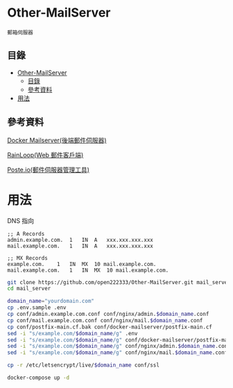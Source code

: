 # Other-MailServer

```
郵箱伺服器
```

## 目錄

- [Other-MailServer](#other-mailserver)
  - [目錄](#目錄)
  - [參考資料](#參考資料)
- [用法](#用法)

## 參考資料

[Docker Mailserver(後端郵件伺服器)](https://github.com/open222333/Other-Note/blob/main/03_%E4%BC%BA%E6%9C%8D%E5%99%A8%E6%9C%8D%E5%8B%99/MailServer(%E9%83%B5%E7%AE%B1%E4%BC%BA%E6%9C%8D%E5%99%A8)/Docker%20Mailserver(%E9%83%B5%E4%BB%B6%E4%BC%BA%E6%9C%8D%E5%99%A8).md)

[RainLoop(Web 郵件客戶端)](https://github.com/open222333/Other-Note/blob/main/03_%E4%BC%BA%E6%9C%8D%E5%99%A8%E6%9C%8D%E5%8B%99/MailServer(%E9%83%B5%E7%AE%B1%E4%BC%BA%E6%9C%8D%E5%99%A8)/RainLoop(Web%20%E9%83%B5%E4%BB%B6%E5%AE%A2%E6%88%B6%E7%AB%AF).md)

[Poste.io(郵件伺服器管理工具)](https://github.com/open222333/Other-Note/blob/main/03_%E4%BC%BA%E6%9C%8D%E5%99%A8%E6%9C%8D%E5%8B%99/MailServer(%E9%83%B5%E7%AE%B1%E4%BC%BA%E6%9C%8D%E5%99%A8)/Poste.io(%E9%83%B5%E4%BB%B6%E4%BC%BA%E6%9C%8D%E5%99%A8%E7%AE%A1%E7%90%86%E5%B7%A5%E5%85%B7).md)

# 用法

DNS 指向

```
;; A Records
admin.example.com.	1	IN	A	xxx.xxx.xxx.xxx
mail.example.com.	1	IN	A	xxx.xxx.xxx.xxx

;; MX Records
example.com.	1	IN	MX	10 mail.example.com.
mail.example.com.	1	IN	MX	10 mail.example.com.
```

```bash
git clone https://github.com/open222333/Other-MailServer.git mail_server
cd mail_server
```

```bash
domain_name="yourdomain.com"
cp .env.sample .env
cp conf/admin.example.com.conf conf/nginx/admin.$domain_name.conf
cp conf/mail.example.com.conf conf/nginx/mail.$domain_name.conf
cp conf/postfix-main.cf.bak conf/docker-mailserver/postfix-main.cf
sed -i "s/example.com/$domain_name/g" .env
sed -i "s/example.com/$domain_name/g" conf/docker-mailserver/postfix-main.cf
sed -i "s/example.com/$domain_name/g" conf/nginx/admin.$domain_name.conf
sed -i "s/example.com/$domain_name/g" conf/nginx/mail.$domain_name.conf
```

```bash
cp -r /etc/letsencrypt/live/$domain_name conf/ssl
```

```bash
docker-compose up -d
```
